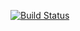 [![Build Status](https://travis-ci.org/github/Java-Bom/java-racingcar.svg)](https://travis-ci.org/github/Java-Bom/java-racingcar)